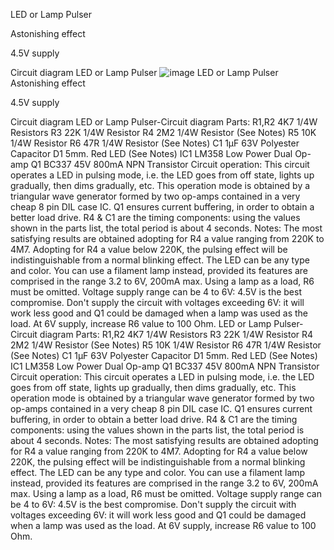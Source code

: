 LED or Lamp Pulser

Astonishing effect

4.5V supply

Circuit diagram
LED or Lamp Pulser
![image](https://github.com/user-attachments/assets/78e9a48a-6896-40e6-afb2-c9d5265ff521)
LED or Lamp Pulser
Astonishing effect

4.5V supply

Circuit diagram
LED or Lamp Pulser-Circuit diagram
Parts:
R1,R2 4K7 1/4W Resistors
R3 22K 1/4W Resistor
R4 2M2 1/4W Resistor (See Notes)
R5 10K 1/4W Resistor
R6 47R 1/4W Resistor (See Notes)
C1 1µF 63V Polyester Capacitor
D1 5mm. Red LED (See Notes)
IC1 LM358 Low Power Dual Op-amp
Q1 BC337 45V 800mA NPN Transistor
Circuit operation:
This circuit operates a LED in pulsing mode, i.e. the LED goes from off state, lights up gradually, then dims gradually, etc.
This operation mode is obtained by a triangular wave generator formed by two op-amps contained in a very cheap 8 pin DIL case IC. Q1 ensures current buffering, in order to obtain a better load drive.
R4 & C1 are the timing components: using the values shown in the parts list, the total period is about 4 seconds.
Notes:
The most satisfying results are obtained adopting for R4 a value ranging from 220K to 4M7.
Adopting for R4 a value below 220K, the pulsing effect will be indistinguishable from a normal blinking effect.
The LED can be any type and color.
You can use a filament lamp instead, provided its features are comprised in the range 3.2 to 6V, 200mA max.
Using a lamp as a load, R6 must be omitted.
Voltage supply range can be 4 to 6V: 4.5V is the best compromise.
Don't supply the circuit with voltages exceeding 6V: it will work less good and Q1 could be damaged when a lamp was used as the load.
At 6V supply, increase R6 value to 100 Ohm.
LED or Lamp Pulser-Circuit diagram
Parts:
R1,R2 4K7 1/4W Resistors
R3 22K 1/4W Resistor
R4 2M2 1/4W Resistor (See Notes)
R5 10K 1/4W Resistor
R6 47R 1/4W Resistor (See Notes)
C1 1µF 63V Polyester Capacitor
D1 5mm. Red LED (See Notes)
IC1 LM358 Low Power Dual Op-amp
Q1 BC337 45V 800mA NPN Transistor
Circuit operation:
This circuit operates a LED in pulsing mode, i.e. the LED goes from off state, lights up gradually, then dims gradually, etc.
This operation mode is obtained by a triangular wave generator formed by two op-amps contained in a very cheap 8 pin DIL case IC. Q1 ensures current buffering, in order to obtain a better load drive.
R4 & C1 are the timing components: using the values shown in the parts list, the total period is about 4 seconds.
Notes:
The most satisfying results are obtained adopting for R4 a value ranging from 220K to 4M7.
Adopting for R4 a value below 220K, the pulsing effect will be indistinguishable from a normal blinking effect.
The LED can be any type and color.
You can use a filament lamp instead, provided its features are comprised in the range 3.2 to 6V, 200mA max.
Using a lamp as a load, R6 must be omitted.
Voltage supply range can be 4 to 6V: 4.5V is the best compromise.
Don't supply the circuit with voltages exceeding 6V: it will work less good and Q1 could be damaged when a lamp was used as the load.
At 6V supply, increase R6 value to 100 Ohm.
